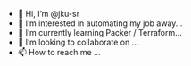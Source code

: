 - 👋 Hi, I’m @jku-sr
- 👀 I’m interested in automating my job away...
- 🌱 I’m currently learning Packer / Terraform...
- 💞️ I’m looking to collaborate on ...
- 📫 How to reach me ...

<!---
jku-sr/jku-sr is a ✨ special ✨ repository because its `README.md` (this file) appears on your GitHub profile.
You can click the Preview link to take a look at your changes.
--->
